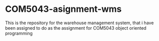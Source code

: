 # COM5043-asignment-wms
This is the repository for the warehouse management system, that i have been assigned to do as the assignment for COM5043 object oriented programming

